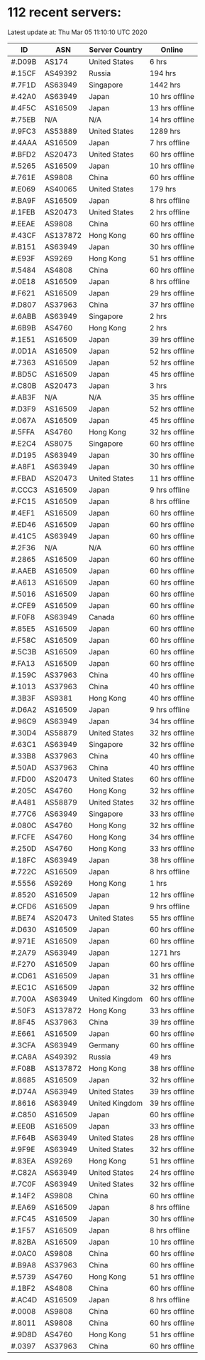 # 112 recent servers:

Latest update at: Thu Mar 05 11:10:10 UTC 2020

| ID | ASN | Server Country | Online |
| -- | --- | -------------- | ------ |
| #.D09B | AS174 | United States | 6 hrs |
| #.15CF | AS49392 | Russia | 194 hrs |
| #.7F1D | AS63949 | Singapore | 1442 hrs |
| #.42A0 | AS63949 | Japan | 10 hrs offline |
| #.4F5C | AS16509 | Japan | 13 hrs offline |
| #.75EB | N/A | N/A | 14 hrs offline |
| #.9FC3 | AS53889 | United States | 1289 hrs |
| #.4AAA | AS16509 | Japan | 7 hrs offline |
| #.BFD2 | AS20473 | United States | 60 hrs offline |
| #.5265 | AS16509 | Japan | 10 hrs offline |
| #.761E | AS9808 | China | 60 hrs offline |
| #.E069 | AS40065 | United States | 179 hrs |
| #.BA9F | AS16509 | Japan | 8 hrs offline |
| #.1FEB | AS20473 | United States | 2 hrs offline |
| #.EEAE | AS9808 | China | 60 hrs offline |
| #.43CF | AS137872 | Hong Kong | 60 hrs offline |
| #.B151 | AS63949 | Japan | 30 hrs offline |
| #.E93F | AS9269 | Hong Kong | 51 hrs offline |
| #.5484 | AS4808 | China | 60 hrs offline |
| #.0E18 | AS16509 | Japan | 8 hrs offline |
| #.F621 | AS16509 | Japan | 29 hrs offline |
| #.D807 | AS37963 | China | 37 hrs offline |
| #.6ABB | AS63949 | Singapore | 2 hrs |
| #.6B9B | AS4760 | Hong Kong | 2 hrs |
| #.1E51 | AS16509 | Japan | 39 hrs offline |
| #.0D1A | AS16509 | Japan | 52 hrs offline |
| #.7363 | AS16509 | Japan | 52 hrs offline |
| #.BD5C | AS16509 | Japan | 45 hrs offline |
| #.C80B | AS20473 | Japan | 3 hrs |
| #.AB3F | N/A | N/A | 35 hrs offline |
| #.D3F9 | AS16509 | Japan | 52 hrs offline |
| #.067A | AS16509 | Japan | 45 hrs offline |
| #.5FFA | AS4760 | Hong Kong | 32 hrs offline |
| #.E2C4 | AS8075 | Singapore | 60 hrs offline |
| #.D195 | AS63949 | Japan | 30 hrs offline |
| #.A8F1 | AS63949 | Japan | 30 hrs offline |
| #.FBAD | AS20473 | United States | 11 hrs offline |
| #.CCC3 | AS16509 | Japan | 9 hrs offline |
| #.FC15 | AS16509 | Japan | 8 hrs offline |
| #.4EF1 | AS16509 | Japan | 60 hrs offline |
| #.ED46 | AS16509 | Japan | 60 hrs offline |
| #.41C5 | AS63949 | Japan | 60 hrs offline |
| #.2F36 | N/A | N/A | 60 hrs offline |
| #.2865 | AS16509 | Japan | 60 hrs offline |
| #.AAEB | AS16509 | Japan | 60 hrs offline |
| #.A613 | AS16509 | Japan | 60 hrs offline |
| #.5016 | AS16509 | Japan | 60 hrs offline |
| #.CFE9 | AS16509 | Japan | 60 hrs offline |
| #.F0F8 | AS63949 | Canada | 60 hrs offline |
| #.85E5 | AS16509 | Japan | 60 hrs offline |
| #.F58C | AS16509 | Japan | 60 hrs offline |
| #.5C3B | AS16509 | Japan | 60 hrs offline |
| #.FA13 | AS16509 | Japan | 60 hrs offline |
| #.159C | AS37963 | China | 40 hrs offline |
| #.1013 | AS37963 | China | 40 hrs offline |
| #.3B3F | AS9381 | Hong Kong | 40 hrs offline |
| #.D6A2 | AS16509 | Japan | 9 hrs offline |
| #.96C9 | AS63949 | Japan | 34 hrs offline |
| #.30D4 | AS58879 | United States | 32 hrs offline |
| #.63C1 | AS63949 | Singapore | 32 hrs offline |
| #.33B8 | AS37963 | China | 40 hrs offline |
| #.50AD | AS37963 | China | 40 hrs offline |
| #.FD00 | AS20473 | United States | 60 hrs offline |
| #.205C | AS4760 | Hong Kong | 32 hrs offline |
| #.A481 | AS58879 | United States | 32 hrs offline |
| #.77C6 | AS63949 | Singapore | 33 hrs offline |
| #.080C | AS4760 | Hong Kong | 32 hrs offline |
| #.FCFE | AS4760 | Hong Kong | 34 hrs offline |
| #.250D | AS4760 | Hong Kong | 33 hrs offline |
| #.18FC | AS63949 | Japan | 38 hrs offline |
| #.722C | AS16509 | Japan | 8 hrs offline |
| #.5556 | AS9269 | Hong Kong | 1 hrs |
| #.8520 | AS16509 | Japan | 12 hrs offline |
| #.CFD6 | AS16509 | Japan | 9 hrs offline |
| #.BE74 | AS20473 | United States | 55 hrs offline |
| #.D630 | AS16509 | Japan | 60 hrs offline |
| #.971E | AS16509 | Japan | 60 hrs offline |
| #.2A79 | AS63949 | Japan | 1271 hrs |
| #.F270 | AS16509 | Japan | 60 hrs offline |
| #.CD61 | AS16509 | Japan | 31 hrs offline |
| #.EC1C | AS16509 | Japan | 32 hrs offline |
| #.700A | AS63949 | United Kingdom | 60 hrs offline |
| #.50F3 | AS137872 | Hong Kong | 33 hrs offline |
| #.8F45 | AS37963 | China | 39 hrs offline |
| #.E661 | AS16509 | Japan | 60 hrs offline |
| #.3CFA | AS63949 | Germany | 60 hrs offline |
| #.CA8A | AS49392 | Russia | 49 hrs |
| #.F08B | AS137872 | Hong Kong | 38 hrs offline |
| #.8685 | AS16509 | Japan | 32 hrs offline |
| #.D74A | AS63949 | United States | 39 hrs offline |
| #.8616 | AS63949 | United Kingdom | 39 hrs offline |
| #.C850 | AS16509 | Japan | 60 hrs offline |
| #.EE0B | AS16509 | Japan | 33 hrs offline |
| #.F64B | AS63949 | United States | 28 hrs offline |
| #.9F9E | AS63949 | United States | 32 hrs offline |
| #.83EA | AS9269 | Hong Kong | 51 hrs offline |
| #.C82A | AS63949 | United States | 24 hrs offline |
| #.7C0F | AS63949 | United States | 32 hrs offline |
| #.14F2 | AS9808 | China | 60 hrs offline |
| #.EA69 | AS16509 | Japan | 8 hrs offline |
| #.FC45 | AS16509 | Japan | 30 hrs offline |
| #.1F57 | AS16509 | Japan | 8 hrs offline |
| #.82BA | AS16509 | Japan | 10 hrs offline |
| #.0AC0 | AS9808 | China | 60 hrs offline |
| #.B9A8 | AS37963 | China | 60 hrs offline |
| #.5739 | AS4760 | Hong Kong | 51 hrs offline |
| #.1BF2 | AS4808 | China | 60 hrs offline |
| #.AC4D | AS16509 | Japan | 8 hrs offline |
| #.0008 | AS9808 | China | 60 hrs offline |
| #.8011 | AS9808 | China | 60 hrs offline |
| #.9D8D | AS4760 | Hong Kong | 51 hrs offline |
| #.0397 | AS37963 | China | 60 hrs offline |

